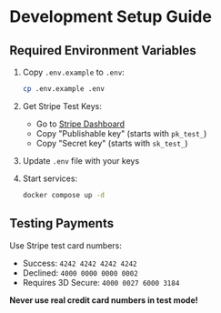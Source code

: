 # Development Setup Guide

## Required Environment Variables

1. Copy `.env.example` to `.env`:
   ```bash
   cp .env.example .env
   ```

2. Get Stripe Test Keys:
   - Go to [Stripe Dashboard](https://dashboard.stripe.com/test/apikeys)
   - Copy "Publishable key" (starts with `pk_test_`)
   - Copy "Secret key" (starts with `sk_test_`)

3. Update `.env` file with your keys

4. Start services:
   ```bash
   docker compose up -d
   ```

## Testing Payments

Use Stripe test card numbers:
- Success: `4242 4242 4242 4242`
- Declined: `4000 0000 0000 0002`
- Requires 3D Secure: `4000 0027 6000 3184`

**Never use real credit card numbers in test mode!**
